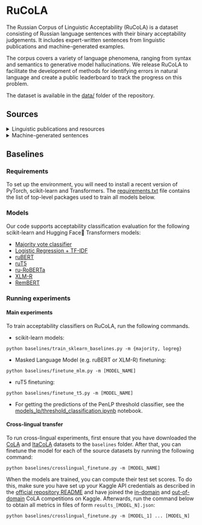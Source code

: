 # RuCoLA

The Russian Corpus of Linguistic Acceptability (RuCoLA) is a dataset consisting of Russian language sentences with their binary acceptability judgements. It includes expert-written sentences from linguistic publications and machine-generated examples.

The corpus covers a variety of language phenomena, ranging from syntax and semantics to generative model hallucinations. We release RuCoLA to facilitate the development of methods for identifying errors in natural language and create a public leaderboard to track the progress on this problem.

The dataset is available in the [data/](./data) folder of the repository.

## Sources
<details>
    <summary>Linguistic publications and resources</summary>

|Original source   |Transliterated source   |Source id   | 
|---|---|---|
|[Проект корпусного описания русской грамматики](http://rusgram.ru)   | [Proekt korpusnogo opisaniya russkoj grammatiki](http://rusgram.ru/)|Rusgram   |
|Тестелец, Я.Г., 2001. *Введение в общий синтаксис*. Федеральное государственное бюджетное образовательное учреждение высшего образования Российский государственный гуманитарный университет.|Yakov Testelets. 2001. Vvedeniye v obschiy sintaksis. Russian State University for the Humanities.   |Testelets   |
|Лютикова, Е.А., 2010. *К вопросу о категориальном статусе именных групп в русском языке*. Вестник Московского университета. Серия 9. Филология, (6), pp.36-76.   |Ekaterina Lutikova. 2010. K voprosu o kategorial’nom statuse imennykh grup v russkom yazyke. Moscow University Philology Bulletin.   |Lutikova   |
|Митренина, О.В., Романова, Е.Е. and Слюсарь, Н.А., 2017. *Введение в генеративную грамматику*. Общество с ограниченной ответственностью "Книжный дом ЛИБРОКОМ".   |Olga Mitrenina et al. 2017. Vvedeniye v generativnuyu grammatiku. Limited Liability Company “LIBROCOM”. |Mitrenina   |
|Падучева, Е.В., 2004. *Динамические модели в семантике лексики*. М.: Языки славянской культуры.| Elena Paducheva. 2004. Dinamicheskiye modeli v semantike leksiki. Languages of Slavonic culture. |Paducheva2004    |
|Падучева, Е.В., 2010. *Семантические исследования: Семантика времени и вида в русском языке; Семантика нарратива*. М.: Языки славянской культуры. | Elena Paducheva. 2010. Semanticheskiye issledovaniya: Semantika vremeni i vida v russkom yazyke; Semantika narrativa. Languages of Slavonic culture.|Paducheva2010    |
|Падучева, Е.В., 2013. *Русское отрицательное предложение*. М.: Языки славянской культуры |Elena Paducheva. 2013. Russkoye otritsatel’noye predlozheniye. Languages of Slavonic culture.  |Paducheva2013   |
|Селиверстова, О.Н., 2004. *Труды по семантике*. М.: Языки славянской культуры | Olga Seliverstova. 2004. Trudy po semantike. Languages of Slavonic culture.|Seliverstova    |
| Набор данных ЕГЭ по русскому языку | Shavrina et al. 2020. [Humans Keep It One Hundred: an Overview of AI Journey](https://aclanthology.org/2020.lrec-1.277/) |USE5, USE7, USE8    | 

</details>


<details>
    <summary>Machine-generated sentences</summary>
<br>

**Datasets**

|Original source |Source id|
|---|---|
|Mikel Artetxe and Holger Schwenk. 2019. [Massively Multilingual Sentence Embeddings for Zero-Shot Cross-Lingual Transfer and Beyond](https://direct.mit.edu/tacl/article/doi/10.1162/tacl_a_00288/43523/Massively-Multilingual-Sentence-Embeddings-for)|Tatoeba    |
|Holger Schwenk et al. 2021. [WikiMatrix: Mining 135M Parallel Sentences in 1620 Language Pairs from Wikipedia](https://aclanthology.org/2021.eacl-main.115/)|WikiMatrix    |
|Ye Qi et al. 2018. [When and Why Are Pre-Trained Word Embeddings Useful for Neural Machine Translation?](https://aclanthology.org/N18-2084/)|TED    |
|Alexandra Antonova and Alexey Misyurev. 2011. [Building a Web-Based Parallel Corpus and Filtering Out Machine-Translated Text](https://aclanthology.org/W11-1218/)|YandexCorpus    |

**Models**

[EasyNMT models](https://github.com/UKPLab/EasyNMT):
1. OPUS-MT. Jörg Tiedemann and Santhosh Thottingal. 2020. [OPUS-MT – Building open translation services for the World](https://aclanthology.org/2020.eamt-1.61/)
2. M-BART50. Yuqing Tang et al. 2020. [Multilingual Translation with Extensible Multilingual Pretraining and Finetuning](https://arxiv.org/abs/2008.00401)
3. M2M-100. Angela Fan et al. 2021. [Beyond English-Centric Multilingual Machine Translation](https://jmlr.org/papers/volume22/20-1307/20-1307.pdf)

[Paraphrase generation models](https://github.com/RussianNLP/russian_paraphrasers):
1. [ruGPT2-Large](https://huggingface.co/sberbank-ai/rugpt2large)
2. [ruT5](https://huggingface.co/cointegrated/rut5-base-paraphraser)
3. mT5. Linting Xue et al. 2021. [mT5: A Massively Multilingual Pre-trained Text-to-Text Transformer](https://aclanthology.org/2021.naacl-main.41/)

</details>


## Baselines
### Requirements
To set up the environment, you will need to install a recent version of PyTorch, scikit-learn and Transformers. 
The [requirements.txt](./baselines/requirements.txt) file contains the list of top-level packages used to train all models below.

### Models
Our code supports acceptability classification evaluation for the following scikit-learn and Hugging Face🤗 Transformers models:
* [Majority vote classifier](https://scikit-learn.org/stable/modules/generated/sklearn.dummy.DummyClassifier.html)
* [Logistic Regression + TF-IDF](https://scikit-learn.org/stable/modules/generated/sklearn.linear_model.LogisticRegression.html)
* [ruBERT](https://huggingface.co/sberbank-ai/ruBert-base)
* [ruT5](https://huggingface.co/sberbank-ai/ruT5-base)
* [ru-RoBERTa](https://huggingface.co/sberbank-ai/ruRoberta-large)
* [XLM-R](https://huggingface.co/xlm-roberta-base)
* [RemBERT](https://huggingface.co/google/rembert)


### Running experiments
#### Main experiments
To train acceptability classifiers on RuCoLA, run the following commands.

* scikit-learn models:
```
python baselines/train_sklearn_baselines.py -m {majority, logreg}
```

* Masked Language Model (e.g. ruBERT or XLM-R) finetuning:
```
python baselines/finetune_mlm.py -m [MODEL_NAME]
```

* ruT5 finetuning:
```
python baselines/finetune_t5.py -m [MODEL_NAME]
```

* For getting the predictions of the PenLP threshold classifier, see the [models_lp/threshold_classification.ipynb](./models_lp/threshold_classification.ipynb) notebook.

#### Cross-lingual transfer
To run cross-lingual experiments, first ensure that you have downloaded the [CoLA]() and [ItaCoLA]() datasets to the `baselines` folder.
After that, you can finetune the model for each of the source datasets by running the following command:

```
python baselines/crosslingual_finetune.py -m [MODEL_NAME]
```

When the models are trained, you can compute their test set scores. 
To do this, make sure you have set up your Kaggle API credentials as described in the [official repository README](https://github.com/Kaggle/kaggle-api#api-credentials)
and have joined the [in-domain](https://www.kaggle.com/competitions/cola-in-domain-open-evaluation) and [out-of-domain](https://www.kaggle.com/competitions/cola-out-of-domain-open-evaluation) CoLA competitions on Kaggle.
Afterwards, run the command below to obtain all metrics in files of form `results_[MODEL_N].json`:
```
python baselines/crosslingual_finetune.py -m [MODEL_1] ... [MODEL_N]
```